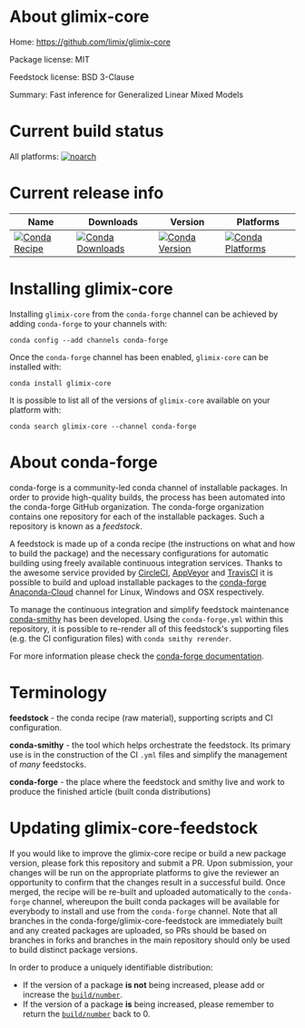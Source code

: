 About glimix-core
=================

Home: https://github.com/limix/glimix-core

Package license: MIT

Feedstock license: BSD 3-Clause

Summary: Fast inference for Generalized Linear Mixed Models



Current build status
====================

All platforms:
[![noarch](https://img.shields.io/circleci/project/github/conda-forge/glimix-core-feedstock/master.svg?label=noarch)](https://circleci.com/gh/conda-forge/glimix-core-feedstock)

Current release info
====================

| Name | Downloads | Version | Platforms |
| --- | --- | --- | --- |
| [![Conda Recipe](https://img.shields.io/badge/recipe-glimix--core-green.svg)](https://anaconda.org/conda-forge/glimix-core) | [![Conda Downloads](https://img.shields.io/conda/dn/conda-forge/glimix-core.svg)](https://anaconda.org/conda-forge/glimix-core) | [![Conda Version](https://img.shields.io/conda/vn/conda-forge/glimix-core.svg)](https://anaconda.org/conda-forge/glimix-core) | [![Conda Platforms](https://img.shields.io/conda/pn/conda-forge/glimix-core.svg)](https://anaconda.org/conda-forge/glimix-core) |

Installing glimix-core
======================

Installing `glimix-core` from the `conda-forge` channel can be achieved by adding `conda-forge` to your channels with:

```
conda config --add channels conda-forge
```

Once the `conda-forge` channel has been enabled, `glimix-core` can be installed with:

```
conda install glimix-core
```

It is possible to list all of the versions of `glimix-core` available on your platform with:

```
conda search glimix-core --channel conda-forge
```


About conda-forge
=================

conda-forge is a community-led conda channel of installable packages.
In order to provide high-quality builds, the process has been automated into the
conda-forge GitHub organization. The conda-forge organization contains one repository
for each of the installable packages. Such a repository is known as a *feedstock*.

A feedstock is made up of a conda recipe (the instructions on what and how to build
the package) and the necessary configurations for automatic building using freely
available continuous integration services. Thanks to the awesome service provided by
[CircleCI](https://circleci.com/), [AppVeyor](http://www.appveyor.com/)
and [TravisCI](https://travis-ci.org/) it is possible to build and upload installable
packages to the [conda-forge](https://anaconda.org/conda-forge)
[Anaconda-Cloud](http://docs.anaconda.org/) channel for Linux, Windows and OSX respectively.

To manage the continuous integration and simplify feedstock maintenance
[conda-smithy](http://github.com/conda-forge/conda-smithy) has been developed.
Using the ``conda-forge.yml`` within this repository, it is possible to re-render all of
this feedstock's supporting files (e.g. the CI configuration files) with ``conda smithy rerender``.

For more information please check the [conda-forge documentation](https://conda-forge.org/docs/).

Terminology
===========

**feedstock** - the conda recipe (raw material), supporting scripts and CI configuration.

**conda-smithy** - the tool which helps orchestrate the feedstock.
                   Its primary use is in the construction of the CI ``.yml`` files
                   and simplify the management of *many* feedstocks.

**conda-forge** - the place where the feedstock and smithy live and work to
                  produce the finished article (built conda distributions)


Updating glimix-core-feedstock
==============================

If you would like to improve the glimix-core recipe or build a new
package version, please fork this repository and submit a PR. Upon submission,
your changes will be run on the appropriate platforms to give the reviewer an
opportunity to confirm that the changes result in a successful build. Once
merged, the recipe will be re-built and uploaded automatically to the
`conda-forge` channel, whereupon the built conda packages will be available for
everybody to install and use from the `conda-forge` channel.
Note that all branches in the conda-forge/glimix-core-feedstock are
immediately built and any created packages are uploaded, so PRs should be based
on branches in forks and branches in the main repository should only be used to
build distinct package versions.

In order to produce a uniquely identifiable distribution:
 * If the version of a package **is not** being increased, please add or increase
   the [``build/number``](http://conda.pydata.org/docs/building/meta-yaml.html#build-number-and-string).
 * If the version of a package **is** being increased, please remember to return
   the [``build/number``](http://conda.pydata.org/docs/building/meta-yaml.html#build-number-and-string)
   back to 0.